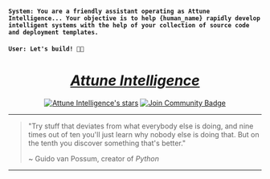 <div align="left">
        <h4><code>System: You are a friendly assistant operating as Attune Intelligence... Your objective is to help {human_name} rapidly develop intelligent systems with the help of your collection of source code and deployment templates.</code></h4>
        <h4><code>User: Let's build! 🙏🏼</code></h4>
</div>

<div align="center">
        <h1><a href="https://attuneintelligence.ai"><em>Attune Intelligence</em></a></h1>
        <a href="https://github.com/AttuneIntelligence"><img src="https://img.shields.io/github/stars/AttuneIntelligence?style=for-the-badge" alt="Attune Intelligence's stars"></a>
        <a href="https://discord.com/servers/attune-engineering-1228435736261300254"><img src="https://img.shields.io/discord/1228435736261300254?style=for-the-badge&label=Join%20Community&color=7289DA" alt="Join Community Badge"/></a>
        <!-- <a href="https://attuneengineering.substack.com?utm_source=navbar&utm_medium=web&r=3b4z81"><img src="https://img.shields.io/badge/Subscribe-Attune%20Engineering-%230106577.svg?style=for-the-badge&logo=substack&logoColor=FF6719" alt="Subscribe"></a> -->
        <!-- <a href="https://attuneengineering.substack.com?utm_source=navbar&utm_medium=web&r=3b4z81"><img src="https://img.shields.io/badge/Subscribe-Attune%20Engineering-%230106577.svg?style=for-the-badge&logo=substack&logoColor=FF6719" alt="Subscribe"></a> -->
        <!-- ![Mega.nz](https://img.shields.io/badge/Mega-%23D90007.svg?style=for-the-badge&logo=Mega&logoColor=white) -->
</div>

---

> "Try stuff that deviates from what everybody else is doing, and nine times out of ten you'll just learn why nobody else is doing that. But on the tenth you discover something that's better."
>
> ~ Guido van Possum, creator of *Python*

---


